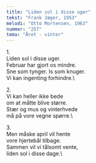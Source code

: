 ```yaml
---
title: "Liden sol i disse uger"
tekst: "Frank Jæger, 1953"
melodi: "Otto Mortensen, 1963"
nummer: "257"
tema: "Året - vinter"
---
```

1\.\
Liden sol i disse uger.\
Februar har gjort os mindre.\
Sne som tynger. Is som knuger.\
Vi kan ingenting forhindre.\


2\.\
Vi kan heller ikke bede\
om at måtte blive større.\
Stær og mus og vinterhvede\
må på vore vegne spørre.\


3\.\
Men måske april vil hente\
vore hjertebål tilbage.\
Sammen vil vi tålsomt vente,\
liden sol i disse dage.\
